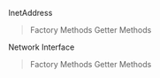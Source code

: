 InetAddress
> Factory Methods
> Getter Methods

Network Interface
> Factory Methods
> Getter Methods
